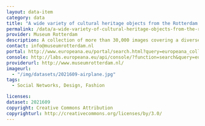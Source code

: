 ```yaml
---
layout: data-item
category: data
title: "A wide variety of cultural heritage objects from the Rotterdam Museum"
permalink: /data/a-wide-variety-of-cultural-heritage-objects-from-the-rotterdam-museum
provider: Museum Rotterdam
description: A collection of more than 30,000 images covering a diverse range of objects, including furniture, dishes, jewellery, fashion, cityscapes, packaging material, etc. To narrow down the search and access specific objects on a specific theme, please add 'volmodel' as keyword to access airplane models; please add 'mode-tekening' as keywords to access fashion; please add 'glasdia' as keyword to access cityscapes; please add 'tegel' as keyword to access tiles.
contact: info@museumrotterdam.nl
portal: http://www.europeana.eu/portal/search.html?query=europeana_collectionName%3A2021609*&rows=24
console: http://labs.europeana.eu/api/console/?function=search&query=europeana_collectionName%3A2021609*&rows=24
providerurl: http://www.museumrotterdam.nl/
imageurl:
  - "/img/datasets/2021609-airplane.jpg"
tags:
  - Social Networks, Design, Fashion

licenses:
dataset: 2021609
copyright: Creative Commons Attribution
copyrighturl: http://creativecommons.org/licenses/by/3.0/
---
```

